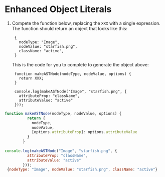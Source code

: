 # Enhanced Object Literals

1. Compete the function below, replacing the `XXX` with a single expression. The function should return an object that looks like this:

        {
          nodeType: "Image",
          nodeValue: "starfish.png",
          className: "active",
        }


   This is the code for you to complete to generate the object above:

        function makeASTNode(nodeType, nodeValue, options) {
          return XXX;
        }

        console.log(makeASTNode("Image", "starfish.png", {
          attributeProp: "className",
          attributeValue: "active"
        }));


```javascript
function makeASTNode(nodeType, nodeValue, options) {
          return {
            nodeType,
            nodeValue,
            [options.attributeProp]: options.attributeValue
          }
        }
        
console.log(makeASTNode("Image", "starfish.png", {
          attributeProp: "className",
          attributeValue: "active"
        }));
 {nodeType: "Image", nodeValue: "starfish.png", className: "active"}

```
